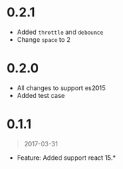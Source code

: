 # 0.2.1

- Added `throttle` and `debounce`
- Change `space` to 2


# 0.2.0

- All changes to support es2015
- Added test case


# 0.1.1
> 2017-03-31

- Feature: Added support react 15.*

